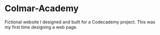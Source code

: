 # Colmar-Academy
Fictional website I designed and built for a Codecademy project. This was my first time designing a web page.
